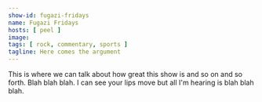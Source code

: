 ```yaml
---
show-id: fugazi-fridays
name: Fugazi Fridays
hosts: [ peel ]
image:
tags: [ rock, commentary, sports ]
tagline: Here comes the argument
---
```


This is where we can talk about how great this show is and so on and so forth. Blah blah blah. I can see your lips move but all I'm hearing is blah blah blah.
